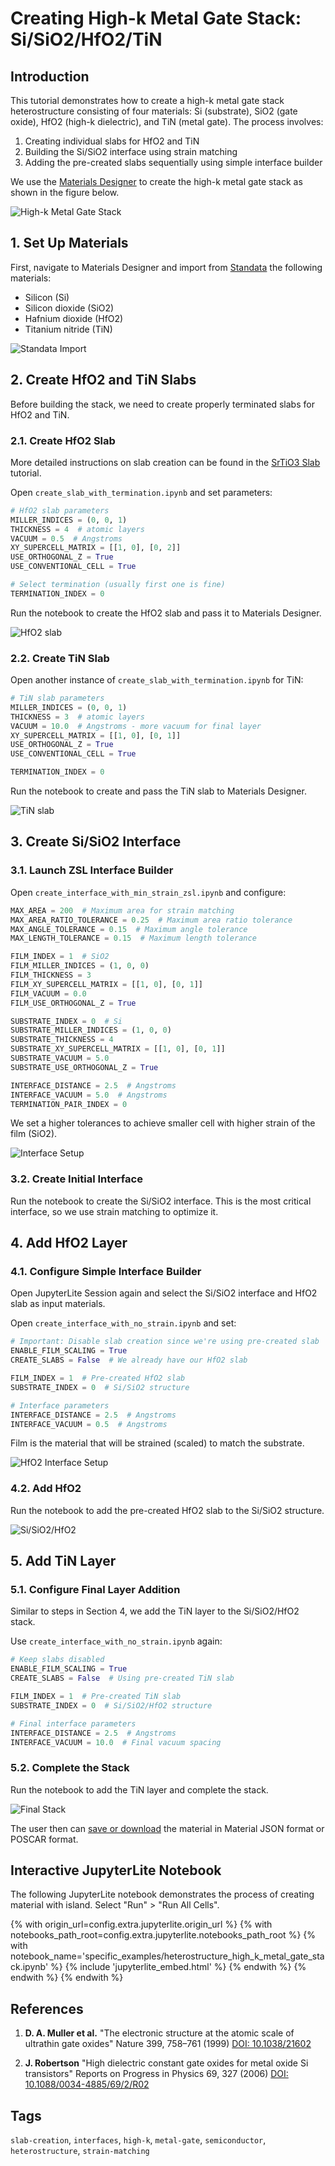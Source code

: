# Creating High-k Metal Gate Stack: Si/SiO2/HfO2/TiN

## Introduction

This tutorial demonstrates how to create a high-k metal gate stack heterostructure consisting of four materials: Si (substrate), SiO2 (gate oxide), HfO2 (high-k dielectric), and TiN (metal gate). The process involves:
1. Creating individual slabs for HfO2 and TiN
2. Building the Si/SiO2 interface using strain matching
3. Adding the pre-created slabs sequentially using simple interface builder

We use the [Materials Designer](../../../materials-designer/overview.md) to create the high-k metal gate stack as shown in the figure below.

![High-k Metal Gate Stack](/images/tutorials/materials/heterostructures/heterostructure-high-k-metal-gate-stack/original-figure.webp "High-k Metal Gate Stack")

## 1. Set Up Materials

First, navigate to Materials Designer and import from [Standata](../../../materials-designer/header-menu/input-output/standata-import.md) the following materials:
- Silicon (Si)
- Silicon dioxide (SiO2)
- Hafnium dioxide (HfO2)
- Titanium nitride (TiN)

![Standata Import](/images/tutorials/materials/heterostructures/heterostructure-high-k-metal-gate-stack/import-standata.webp "Standata Import")

## 2. Create HfO2 and TiN Slabs

Before building the stack, we need to create properly terminated slabs for HfO2 and TiN.

### 2.1. Create HfO2 Slab

More detailed instructions on slab creation can be found in the [SrTiO3 Slab](slab-strontium-titanate.md) tutorial.

Open `create_slab_with_termination.ipynb` and set parameters:

```python
# HfO2 slab parameters
MILLER_INDICES = (0, 0, 1)
THICKNESS = 4  # atomic layers
VACUUM = 0.5  # Angstroms
XY_SUPERCELL_MATRIX = [[1, 0], [0, 2]]
USE_ORTHOGONAL_Z = True
USE_CONVENTIONAL_CELL = True

# Select termination (usually first one is fine)
TERMINATION_INDEX = 0
```

Run the notebook to create the HfO2 slab and pass it to Materials Designer.

![HfO2 slab](/images/tutorials/materials/heterostructures/heterostructure-high-k-metal-gate-stack/wave-result-hfo2-slab-wave.webp "HfO2 slab")

### 2.2. Create TiN Slab

Open another instance of `create_slab_with_termination.ipynb` for TiN:

```python
# TiN slab parameters
MILLER_INDICES = (0, 0, 1)
THICKNESS = 3  # atomic layers
VACUUM = 10.0  # Angstroms - more vacuum for final layer
XY_SUPERCELL_MATRIX = [[1, 0], [0, 1]]
USE_ORTHOGONAL_Z = True
USE_CONVENTIONAL_CELL = True

TERMINATION_INDEX = 0
```

Run the notebook to create and pass the TiN slab to Materials Designer.

![TiN slab](/images/tutorials/materials/heterostructures/heterostructure-high-k-metal-gate-stack/wave-result-tin-slab.webp "TiN slab")

## 3. Create Si/SiO2 Interface

### 3.1. Launch ZSL Interface Builder

Open `create_interface_with_min_strain_zsl.ipynb` and configure:

```python
MAX_AREA = 200  # Maximum area for strain matching
MAX_AREA_RATIO_TOLERANCE = 0.25  # Maximum area ratio tolerance
MAX_ANGLE_TOLERANCE = 0.15  # Maximum angle tolerance
MAX_LENGTH_TOLERANCE = 0.15  # Maximum length tolerance

FILM_INDEX = 1  # SiO2
FILM_MILLER_INDICES = (1, 0, 0)
FILM_THICKNESS = 3
FILM_XY_SUPERCELL_MATRIX = [[1, 0], [0, 1]]
FILM_VACUUM = 0.0
FILM_USE_ORTHOGONAL_Z = True

SUBSTRATE_INDEX = 0  # Si
SUBSTRATE_MILLER_INDICES = (1, 0, 0)
SUBSTRATE_THICKNESS = 4
SUBSTRATE_XY_SUPERCELL_MATRIX = [[1, 0], [0, 1]]
SUBSTRATE_VACUUM = 5.0
SUBSTRATE_USE_ORTHOGONAL_Z = True

INTERFACE_DISTANCE = 2.5  # Angstroms
INTERFACE_VACUUM = 5.0  # Angstroms
TERMINATION_PAIR_INDEX = 0
```

We set a higher tolerances to achieve smaller cell with higher strain of the film (SiO2).

![Interface Setup](/images/tutorials/materials/heterostructures/heterostructure-high-k-metal-gate-stack/jl-setup-notebook-si-sio2.webp "Interface Setup")

### 3.2. Create Initial Interface

Run the notebook to create the Si/SiO2 interface. This is the most critical interface, so we use strain matching to optimize it.

## 4. Add HfO2 Layer

### 4.1. Configure Simple Interface Builder

Open JupyterLite Session again and select the Si/SiO2 interface and HfO2 slab as input materials.

Open `create_interface_with_no_strain.ipynb` and set:

```python
# Important: Disable slab creation since we're using pre-created slab
ENABLE_FILM_SCALING = True
CREATE_SLABS = False  # We already have our HfO2 slab

FILM_INDEX = 1  # Pre-created HfO2 slab
SUBSTRATE_INDEX = 0  # Si/SiO2 structure

# Interface parameters
INTERFACE_DISTANCE = 2.5  # Angstroms
INTERFACE_VACUUM = 0.5  # Angstroms
```

Film is the material that will be strained (scaled) to match the substrate.

![HfO2 Interface Setup](/images/tutorials/materials/heterostructures/heterostructure-high-k-metal-gate-stack/jl-setup-notebook-si-sio2-hfo2.webp "HfO2 Interface Setup")

### 4.2. Add HfO2

Run the notebook to add the pre-created HfO2 slab to the Si/SiO2 structure.

![Si/SiO2/HfO2](/images/tutorials/materials/heterostructures/heterostructure-high-k-metal-gate-stack/wave-result-si-sio2-hfo2.webp "Si/SiO2/HfO2")

## 5. Add TiN Layer

### 5.1. Configure Final Layer Addition

Similar to steps in Section 4, we add the TiN layer to the Si/SiO2/HfO2 stack.

Use `create_interface_with_no_strain.ipynb` again:

```python
# Keep slabs disabled
ENABLE_FILM_SCALING = True
CREATE_SLABS = False  # Using pre-created TiN slab

FILM_INDEX = 1  # Pre-created TiN slab
SUBSTRATE_INDEX = 0  # Si/SiO2/HfO2 structure

# Final interface parameters
INTERFACE_DISTANCE = 2.5  # Angstroms
INTERFACE_VACUUM = 10.0  # Final vacuum spacing
```

### 5.2. Complete the Stack

Run the notebook to add the TiN layer and complete the stack.

![Final Stack](/images/tutorials/materials/heterostructures/heterostructure-high-k-metal-gate-stack/wave-result-si-sio2-hfo2-tin.webp "Final Stack")

The user then can [save or download](../../../materials-designer/header-menu/input-output.md) the material in Material JSON format or POSCAR format.

## Interactive JupyterLite Notebook

The following JupyterLite notebook demonstrates the process of creating material with island. Select "Run" > "Run All Cells".

{% with origin_url=config.extra.jupyterlite.origin_url %}
{% with notebooks_path_root=config.extra.jupyterlite.notebooks_path_root %}
{% with notebook_name='specific_examples/heterostructure_high_k_metal_gate_stack.ipynb' %}
{% include 'jupyterlite_embed.html' %}
{% endwith %}
{% endwith %}
{% endwith %}

## References

1. **D. A. Muller et al.**
    "The electronic structure at the atomic scale of ultrathin gate oxides"
    Nature 399, 758–761 (1999)
    [DOI: 10.1038/21602](https://doi.org/10.1038/21602)

2. **J. Robertson**
    "High dielectric constant gate oxides for metal oxide Si transistors"
    Reports on Progress in Physics 69, 327 (2006)
    [DOI: 10.1088/0034-4885/69/2/R02](https://doi.org/10.1088/0034-4885/69/2/R02)

## Tags

`slab-creation`, `interfaces`, `high-k`, `metal-gate`, `semiconductor`, `heterostructure`, `strain-matching`